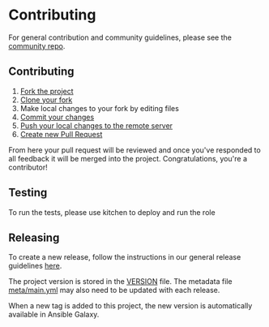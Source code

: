 # Contributing

For general contribution and community guidelines, please see the [community repo](https://github.com/cyberark/community).

## Contributing

1. [Fork the project](https://help.github.com/en/github/getting-started-with-github/fork-a-repo)
2. [Clone your fork](https://help.github.com/en/github/creating-cloning-and-archiving-repositories/cloning-a-repository)
3. Make local changes to your fork by editing files
3. [Commit your changes](https://help.github.com/en/github/managing-files-in-a-repository/adding-a-file-to-a-repository-using-the-command-line)
4. [Push your local changes to the remote server](https://help.github.com/en/github/using-git/pushing-commits-to-a-remote-repository)
5. [Create new Pull Request](https://help.github.com/en/github/collaborating-with-issues-and-pull-requests/creating-a-pull-request-from-a-fork)

From here your pull request will be reviewed and once you've responded to all
feedback it will be merged into the project. Congratulations, you're a
contributor!

## Testing

To run the tests, please use kitchen to deploy and run the role

## Releasing

To create a new release, follow the instructions in our general release
guidelines [here](https://github.com/cyberark/community/blob/master/Conjur/CONTRIBUTING.md#release-process).

The project version is stored in the [VERSION](./VERSION) file. The metadata file
[meta/main.yml](meta/main.yml) may also need to be updated with each release.

When a new tag is added to this project, the new version is automatically
available in Ansible Galaxy.